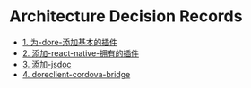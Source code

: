 # Architecture Decision Records

* [1. 为-dore-添加基本的插件](0001-为-dore-添加基本的插件.md)
* [2. 添加-react-native-拥有的插件](0002-添加-react-native-拥有的插件.md)
* [3. 添加-jsdoc](0003-添加-jsdoc.md)
* [4. doreclient-cordova-bridge](0004-doreclient-cordova-bridge.md)